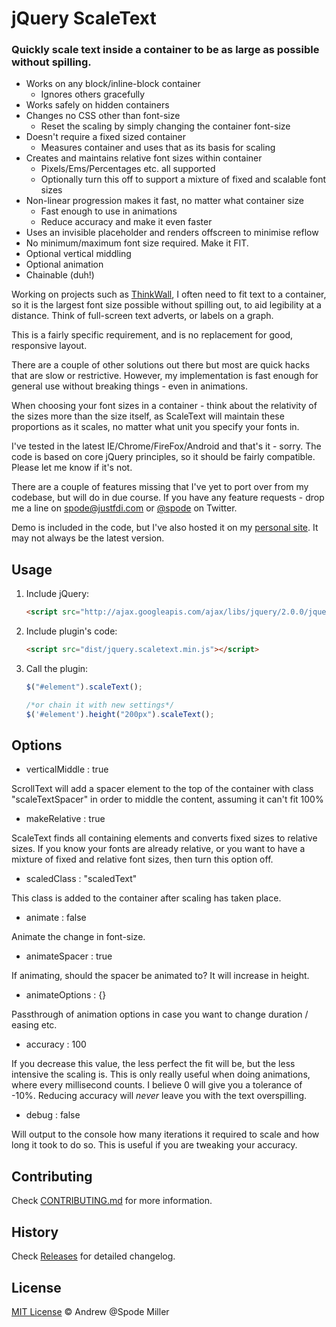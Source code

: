 # jQuery ScaleText

### Quickly scale text inside a container to be as large as possible without spilling.

* Works on any block/inline-block container
  * Ignores others gracefully
* Works safely on hidden containers
* Changes no CSS other than font-size
  * Reset the scaling by simply changing the container font-size
* Doesn't require a fixed sized container
  * Measures container and uses that as its basis for scaling
* Creates and maintains relative font sizes within container
  * Pixels/Ems/Percentages etc. all supported
  * Optionally turn this off to support a mixture of fixed and scalable font sizes
* Non-linear progression makes it fast, no matter what container size
  * Fast enough to use in animations
  * Reduce accuracy and make it even faster
* Uses an invisible placeholder and renders offscreen to minimise reflow
* No minimum/maximum font size required. Make it FIT.
* Optional vertical middling
* Optional animation
* Chainable (duh!)

Working on projects such as [ThinkWall](http://thinkwall.com), I often need to fit text to a container, so it is the largest font size possible without spilling out, to aid legibility at a distance. Think of full-screen text adverts, or labels on a graph.

This is a fairly specific requirement, and is no replacement for good, responsive layout. 

There are a couple of other solutions out there but most are quick hacks that are slow or restrictive. However, my implementation is fast enough for general use without breaking things - even in animations. 

When choosing your font sizes in a container - think about the relativity of the sizes more than the size itself, as ScaleText will maintain these proportions as it scales, no matter what unit you specify your fonts in.

I've tested in the latest IE/Chrome/FireFox/Android and that's it - sorry. The code is based on core jQuery principles, so it should be fairly compatible. Please let me know if it's not.

There are a couple of features missing that I've yet to port over from my codebase, but will do in due course. If you have any feature requests - drop me a line on [spode@justfdi.com](mailto:spode@justfdi.com) or [@spode](http://twitter.com/spode) on Twitter.

Demo is included in the code, but I've also hosted it on my [personal site](http://spode.me/jquery-scaletext/demo). It may not always be the latest version.

## Usage

1. Include jQuery:

	```html
	<script src="http://ajax.googleapis.com/ajax/libs/jquery/2.0.0/jquery.min.js"></script>
	```

2. Include plugin's code:

	```html
	<script src="dist/jquery.scaletext.min.js"></script>
	```

3. Call the plugin:

	```javascript
	$("#element").scaleText();

	/*or chain it with new settings*/
	$('#element').height("200px").scaleText();
	```

## Options

* verticalMiddle : true

ScrollText will add a spacer element to the top of the container with class "scaleTextSpacer" in order to middle the content, assuming it can't fit 100%

* makeRelative : true

ScaleText finds all containing elements and converts fixed sizes to relative sizes. If you know your fonts are already relative, or you want to have a mixture of fixed and relative font sizes, then turn this option off.

* scaledClass : "scaledText"

This class is added to the container after scaling has taken place.

* animate : false

Animate the change in font-size.

* animateSpacer : true

If animating, should the spacer be animated to? It will increase in height.

* animateOptions : {}

Passthrough of animation options in case you want to change duration / easing etc.

* accuracy : 100

If you decrease this value, the less perfect the fit will be, but the less intensive the scaling is. This is only really useful when doing animations, where every millisecond counts. I believe 0 will give you a tolerance of -10%. Reducing accuracy will *never* leave you with the text overspilling.

* debug : false

Will output to the console how many iterations it required to scale and how long it took to do so. This is useful if you are tweaking your accuracy.

## Contributing

Check [CONTRIBUTING.md](https://github.com/unclespode/jquery-scaletext/blob/master/CONTRIBUTING.md) for more information.

## History

Check [Releases](https://github.com/unclespode/jquery-scaletext/releases) for detailed changelog.

## License

[MIT License](http://zenorocha.mit-license.org/) © Andrew @Spode Miller
